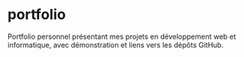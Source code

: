 # portfolio
Portfolio personnel présentant mes projets en développement web et informatique, avec démonstration et liens vers les dépôts GitHub.
